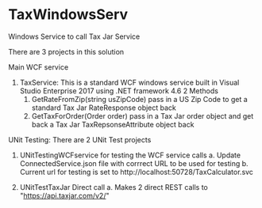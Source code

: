 # TaxWindowsServ
Windows Service to call Tax Jar Service

There are 3 projects in this solution

Main WCF service
1. TaxService:  This is a standard WCF windows service built in Visual Studio Enterprise 2017 using .NET framework 4.6
	2 Methods
	1. GetRateFromZip(string usZipCode) pass in a US Zip Code to get a standard Tax Jar RateResponse object back
	2. GetTaxForOrder(Order order) pass in a Tax Jar order object and get back a Tax Jar TaxRepsonseAttribute object back

UNit Testing:  There are 2 UNit Test projects
1. UNitTestingWCFservice for testing the WCF service calls
		a. Update ConnectedService.json file with corrrect URL to be used for testing
		b. Current url for testing is set to http://localhost:50728/TaxCalculator.svc 


3. UNitTestTaxJar Direct call
		a.  Makes 2 direct REST calls to "https://api.taxjar.com/v2/"



	